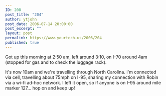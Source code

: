 ```yaml
---
ID: 208
post_title: "204"
author: ytjohn
post_date: 2006-07-14 20:00:00
post_excerpt: ""
layout: post
permalink: https://www.yourtech.us/2006/204
published: true
---
```

Got up this morning at 2:50 am, left around 3:10, on I-70 around 4am (stopped for gas and to check the luggage rack).

It's now 10am and we're travelling through North Carolina.  I'm connected via cell, travelling about 75mph on I-95, sharing my connection with Robin via a wi-fi ad-hoc network.  I left it open, so if anyone is on I-95 around mile marker 127... hop on and keep up!